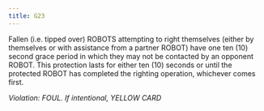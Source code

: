 ```yaml
---
title: G23
---
```

Fallen (i.e. tipped over) ROBOTS attempting to right themselves (either by themselves or with assistance from a partner ROBOT) have one ten (10) second grace period in which they may not be contacted by an opponent ROBOT. This protection lasts for either ten (10) seconds or until the protected ROBOT has completed the righting operation, whichever comes first.

_Violation: FOUL. If intentional, YELLOW CARD_
